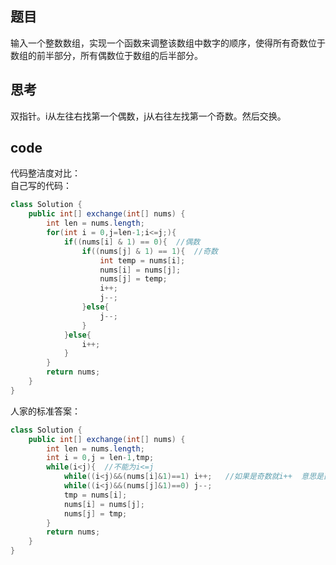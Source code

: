 ## 题目
输入一个整数数组，实现一个函数来调整该数组中数字的顺序，使得所有奇数位于数组的前半部分，所有偶数位于数组的后半部分。

## 思考
双指针。i从左往右找第一个偶数，j从右往左找第一个奇数。然后交换。

## code
代码整洁度对比：<br/>
自己写的代码：
```java
class Solution {
    public int[] exchange(int[] nums) {
        int len = nums.length;
        for(int i = 0,j=len-1;i<=j;){
            if((nums[i] & 1) == 0){  //偶数
                if((nums[j] & 1) == 1){  //奇数
                    int temp = nums[i];
                    nums[i] = nums[j];
                    nums[j] = temp;
                    i++;
                    j--;
                }else{
                    j--;
                }
            }else{
                i++;
            }
        }
        return nums;
    }
}
```
人家的标准答案：
```java
class Solution {
    public int[] exchange(int[] nums) {
        int len = nums.length;
        int i = 0,j = len-1,tmp;
        while(i<j){  //不能为i<=j
            while((i<j)&&(nums[i]&1)==1) i++;   //如果是奇数就i++  意思是直到找到第一个偶数
            while((i<j)&&(nums[j]&1)==0) j--;
            tmp = nums[i];
            nums[i] = nums[j];
            nums[j] = tmp;
        }
        return nums;
    }
}
```